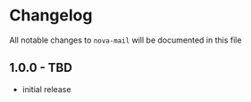 # Changelog

All notable changes to `nova-mail` will be documented in this file

## 1.0.0 - TBD

- initial release
